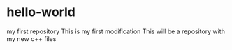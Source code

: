 # hello-world
my first repository
This is my first modification
This will be a repository with my new c++ files
